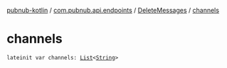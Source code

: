 [pubnub-kotlin](../../index.md) / [com.pubnub.api.endpoints](../index.md) / [DeleteMessages](index.md) / [channels](./channels.md)

# channels

`lateinit var channels: `[`List`](https://kotlinlang.org/api/latest/jvm/stdlib/kotlin.collections/-list/index.html)`<`[`String`](https://kotlinlang.org/api/latest/jvm/stdlib/kotlin/-string/index.html)`>`